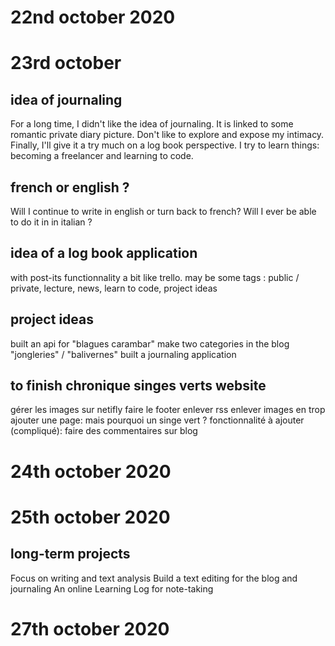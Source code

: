 <!-- title: Journal-->
<!-- author: Le singe vert -->
# 22nd october 2020

# 23rd october

## idea of journaling
For a long time, I didn't like the idea of journaling. It is linked to some romantic private diary picture. Don't like to explore and expose my intimacy. Finally, I'll give it a try much on a log book perspective. I try to learn things: becoming a freelancer and learning to code.

## french or english ?
Will I continue to write in english or turn back to french? Will I ever be able to do it in in italian ?

## idea of a log book application
with post-its functionnality a bit like trello.
may be some tags : public / private, lecture, news, learn to code, project ideas

## project ideas
built an api for "blagues carambar"
make two categories in the blog "jongleries" / "balivernes"
built a journaling application

## to finish chronique singes verts website
gérer les images sur netifly
faire le footer
enlever rss
enlever images en trop
ajouter une page: mais pourquoi un singe vert ?
fonctionnalité à ajouter (compliqué): faire des commentaires sur blog

# 24th october 2020

# 25th october 2020

## long-term projects
Focus on writing and text analysis
Build a text editing for the blog and journaling
An online Learning Log for note-taking

# 27th october 2020

 
